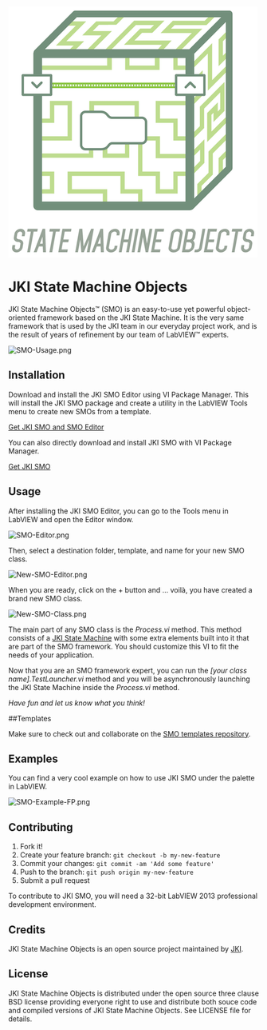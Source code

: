 ![smo_logo.png](https://github.com/JKISoftware/JKI-State-Machine-Objects/blob/master/images/smo_logo.png)

# JKI State Machine Objects

JKI State Machine Objects™ (SMO) is an easy-to-use yet powerful object-oriented framework based on the JKI State Machine. It is the very same framework that is used by the JKI team in our everyday project work, and is the result of years of refinement by our team of LabVIEW™ experts.

![SMO-Usage.png](https://github.com/JKISoftware/JKI-State-Machine-Objects/blob/master/images/SMO-Usage.png)


## Installation

Download and install the JKI SMO Editor using VI Package Manager. This will install the JKI SMO package and create a utility in the LabVIEW Tools menu to create new SMOs from a template.

[Get JKI SMO and SMO Editor](http://vipm.jki.net/#!/package/jki_lib_smo_editor)

You can also directly download and install JKI SMO with VI Package Manager.

[Get JKI SMO](http://vipm.jki.net/#!/package/jki_statemachineobjects)




## Usage

After installing the JKI SMO Editor, you can go to the Tools menu in LabVIEW and open the Editor window.

![SMO-Editor.png](https://github.com/JKISoftware/JKI-State-Machine-Objects/blob/master/images/SMO-Editor.png)

Then, select a destination folder, template, and name for your new SMO class. 

![New-SMO-Editor.png](https://github.com/JKISoftware/JKI-State-Machine-Objects/blob/master/images/New-SMO-Editor.png)


When you are ready, click on the + button and ... voilà, you have created a brand new SMO class.

![New-SMO-Class.png](https://github.com/JKISoftware/JKI-State-Machine-Objects/blob/master/images/New-SMO-Class.png)


The main part of any SMO class is the _Process.vi_ method. This method consists of a [JKI State Machine](https://github.com/JKISoftware/JKI-State-Machine) with some extra elements built into it that are part of the SMO framework. You should customize this VI to fit the needs of your application. 

Now that you are an SMO framework expert, you can run the _[your class name].TestLauncher.vi_ method and you will be asynchronously launching the JKI State Machine inside the _Process.vi_ method.

_Have fun and let us know what you think!_

##Templates

Make sure to check out and collaborate on the [SMO templates repository](https://github.com/JKISoftware/JKI-SMO-Templates).

## Examples

You can find a very cool example on how to use JKI SMO under the palette in LabVIEW.

![SMO-Example-FP.png](https://github.com/JKISoftware/JKI-State-Machine-Objects/blob/master/images/SMO-Example-FP.png)


## Contributing

1. Fork it!
2. Create your feature branch: `git checkout -b my-new-feature`
3. Commit your changes: `git commit -am 'Add some feature'`
4. Push to the branch: `git push origin my-new-feature`
5. Submit a pull request

To contribute to JKI SMO, you will need a 32-bit LabVIEW 2013 professional development environment. 

## Credits

JKI State Machine Objects is an open source project maintained by [JKI](http://jki.net).

## License

JKI State Machine Objects is distributed under the open source three clause BSD license providing everyone right to use and distribute both souce code 
and compiled versions of JKI State Machine Objects. See LICENSE file for details.
